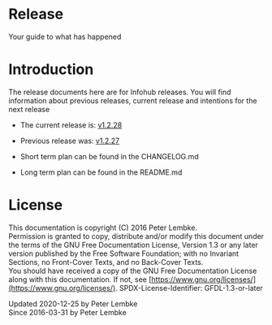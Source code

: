 # Release
Your guide to what has happened  

# Introduction
The release documents here are for Infohub releases. You will find information about previous releases, current release and intentions for the next release  

* The current release is: [v1.2.28](main,release_v1_v1v2_v1v2v28)
* Previous release was: [v1.2.27](main,release_v1_v1v2_v1v2v27)

* Short term plan can be found in the CHANGELOG.md
* Long term plan can be found in the README.md

# License
This documentation is copyright (C) 2016 Peter Lembke.  
Permission is granted to copy, distribute and/or modify this document under the terms of the GNU Free Documentation License, Version 1.3 or any later version published by the Free Software Foundation; with no Invariant Sections, no Front-Cover Texts, and no Back-Cover Texts.  
You should have received a copy of the GNU Free Documentation License along with this documentation. If not, see [https://www.gnu.org/licenses/](https://www.gnu.org/licenses/).  SPDX-License-Identifier: GFDL-1.3-or-later  

Updated 2020-12-25 by Peter Lembke  
Since 2016-03-31 by Peter Lembke  
